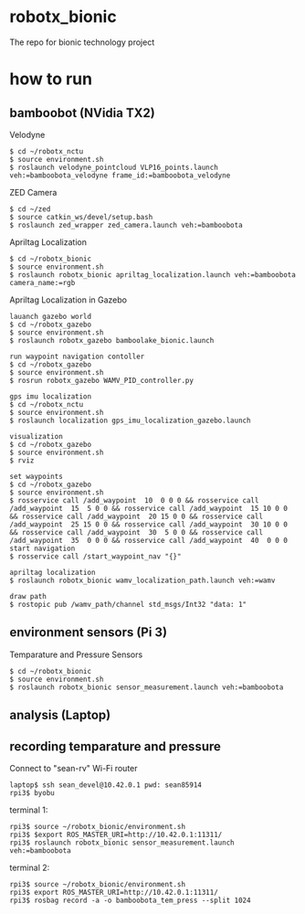 # robotx_bionic
The repo for bionic technology project

# how to run 
##  bamboobot (NVidia TX2)
Velodyne
```
$ cd ~/robotx_nctu
$ source environment.sh
$ roslaunch velodyne_pointcloud VLP16_points.launch veh:=bamboobota_velodyne frame_id:=bamboobota_velodyne
```

ZED Camera
```
$ cd ~/zed
$ source catkin_ws/devel/setup.bash
$ roslaunch zed_wrapper zed_camera.launch veh:=bamboobota
```

Apriltag Localization 
```
$ cd ~/robotx_bionic
$ source environment.sh
$ roslaunch robotx_bionic apriltag_localization.launch veh:=bamboobota camera_name:=rgb
```

Apriltag Localization in Gazebo 
```
lauanch gazebo world
$ cd ~/robotx_gazebo
$ source environment.sh
$ roslaunch robotx_gazebo bamboolake_bionic.launch 

run waypoint navigation contoller
$ cd ~/robotx_gazebo
$ source environment.sh
$ rosrun robotx_gazebo WAMV_PID_controller.py

gps imu localization
$ cd ~/robotx_nctu
$ source environment.sh
$ roslaunch localization gps_imu_localization_gazebo.launch

visualization
$ cd ~/robotx_gazebo
$ source environment.sh
$ rviz

set waypoints
$ cd ~/robotx_gazebo
$ source environment.sh
$ rosservice call /add_waypoint  10  0 0 0 && rosservice call /add_waypoint  15  5 0 0 && rosservice call /add_waypoint  15 10 0 0 && rosservice call /add_waypoint  20 15 0 0 && rosservice call /add_waypoint  25 15 0 0 && rosservice call /add_waypoint  30 10 0 0 && rosservice call /add_waypoint  30  5 0 0 && rosservice call /add_waypoint  35  0 0 0 && rosservice call /add_waypoint  40  0 0 0
start navigation
$ rosservice call /start_waypoint_nav "{}"

apriltag localization
$ roslaunch robotx_bionic wamv_localization_path.launch veh:=wamv

draw path
$ rostopic pub /wamv_path/channel std_msgs/Int32 "data: 1" 

```

##  environment sensors (Pi 3)
Temparature and Pressure Sensors
```
$ cd ~/robotx_bionic
$ source environment.sh
$ roslaunch robotx_bionic sensor_measurement.launch veh:=bamboobota
```

##  analysis (Laptop)

## recording temparature and pressure 
Connect to "sean-rv" Wi-Fi router
```
laptop$ ssh sean_devel@10.42.0.1 pwd: sean85914
rpi3$ byobu
```
terminal 1:
```
rpi3$ source ~/robotx_bionic/environment.sh
rpi3$ $export ROS_MASTER_URI=http://10.42.0.1:11311/
rpi3$ roslaunch robotx_bionic sensor_measurement.launch veh:=bamboobota
```
terminal 2:
```
rpi3$ source ~/robotx_bionic/environment.sh
rpi3$ export ROS_MASTER_URI=http://10.42.0.1:11311/
rpi3$ rosbag record -a -o bamboobota_tem_press --split 1024
```

